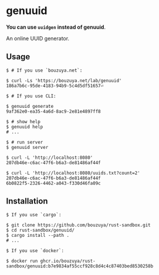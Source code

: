 # genuuid

**You can use `uuidgen` instead of genuuid**.

An online UUID generator.

## Usage

```console
$ # If you use `bouzuya.net`:

$ curl -Ls 'https://bouzuya.net/lab/genuuid'
186a7b6c-95de-4183-94b9-5c4d5df51657⏎
```

```console
$ # If you use CLI:

$ genuuid generate
9af362e0-ea35-4a6d-8ac9-2e81e4897ff8

$ # show help
$ genuuid help
# ...

$ # run server
$ genuuid server

$ curl -L 'http://localhost:8080'
207db46e-c6ac-47f6-b6a3-de81486af44f

$ curl -L 'http://localhost:8080/uuids.txt?count=2'
207db46e-c6ac-47f6-b6a3-de81486af44f
6b0822f5-2326-4462-a043-f330d46fa09c
```

## Installation

```console
$ If you use `cargo`:

$ git clone https://github.com/bouzuya/rust-sandbox.git
$ cd rust-sandbox/genuuid/
$ cargo install --path .
# ...

$ If you use `docker`:

$ docker run ghcr.io/bouzuya/rust-sandbox/genuuid:b7e9834af55ccf928c8d4c4c87403bed8530258b
```
